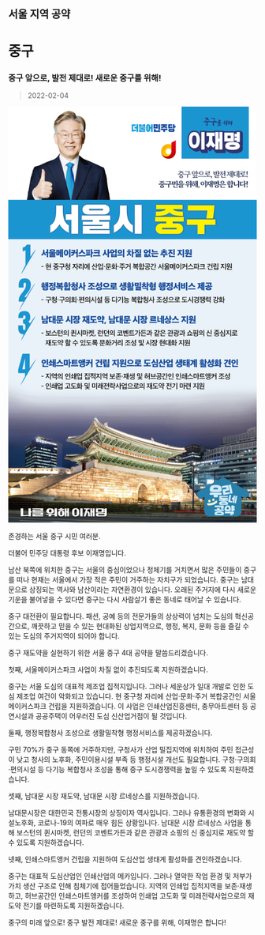 
## 서울 지역 공약

# 중구

### 중구 앞으로, 발전 제대로! 새로운 중구를 위해!
> 2022-02-04

![중구 지역공약](./005_001_024.png)

존경하는 서울 중구 시민 여러분.

더불어 민주당 대통령 후보 이재명입니다.

남산 북쪽에 위치한 중구는 서울의 중심이었으나 정체기를 거치면서 많은 주민들이 중구를 떠나 현재는 서울에서 가장 적은 주민이 거주하는 자치구가 되었습니다.
중구는 남대문으로 상징되는 역사와 남산이라는 자연환경이 있습니다. 오래된 주거지에 다시 새로운 기운을 불어넣을 수 있다면 중구는 다시 사람살기 좋은 동네로 태어날 수 있습니다.

중구 대전환이 필요합니다.
패션, 공예 등의 전문가들의 상상력이 넘치는 도심의 혁신공간으로, 깨끗하고 믿을 수 있는 현대화된 상업지역으로, 행정, 복지, 문화 등을 즐길 수 있는 도심의 주거지역이 되어야 합니다.

중구 재도약을 실현하기 위한 서울 중구 4대 공약을 말씀드리겠습니다.

첫째, 서울메이커스파크 사업이 차질 없이 추진되도록 지원하겠습니다.

중구는 서울 도심의 대표적 제조업 집적지입니다. 그러나 세운상가 일대 개발로 인한 도심 제조업 여건이 악화되고 있습니다.
현 중구청 자리에 산업·문화·주거 복합공간인 서울메이커스파크 건립을 지원하겠습니다. 이 사업은 인쇄산업진흥센터, 충무아트센터 등 공연시설과 공공주택이 어우러진 도심 신산업거점이 될 것입니다.

둘째, 행정복합청사 조성으로 생활밀착형 행정서비스를 제공하겠습니다.

구민 70%가 중구 동쪽에 거주하지만, 구청사가 산업 밀집지역에 위치하여 주민 접근성이 낮고 청사의 노후화, 주민이용시설 부족 등 행정시설 개선도 필요합니다.
구청·구의회·편의시설 등 다기능 복합청사 조성을 통해 중구 도시경쟁력을 높일 수 있도록 지원하겠습니다.

셋째, 남대문 시장 재도약, 남대문 시장 르네상스를 지원하겠습니다.

남대문시장은 대한민국 전통시장의 상징이자 역사입니다.
그러나 유통환경의 변화와 시설노후화, 코로나-19의 여파로 매우 힘든 상황입니다.
남대문 시장 르네상스 사업을 통해 보스턴의 퀸시마켓, 런던의 코벤트가든과 같은 관광과 쇼핑의 신 중심지로 재도약 할 수 있도록 지원하겠습니다.

넷째,  인쇄스마트앵커 건립을 지원하여 도심산업 생태계 활성화를 견인하겠습니다.

중구는 대표적 도심산업인 인쇄산업의 메카입니다. 그러나 열악한 작업 환경 및 저부가가치 생산 구조로 인해 침체기에 접어들었습니다. 지역의 인쇄업 집적지역을 보존·재생하고, 허브공간인 인쇄스마트앵커를 조성하여 인쇄업 고도화 및 미래전략사업으로의 재도약 전기를 마련하도록 지원하겠습니다.

중구의 미래 앞으로! 중구 발전 제대로!
새로운 중구를 위해, 이재명은 합니다!